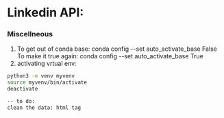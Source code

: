 # Linkedin API:
### Miscellneous
1. To get out of conda base: conda config --set auto_activate_base False
To make it true again: conda config --set auto_activate_base True
2. activating vrtual env:
```bash 
python3 -m venv myvenv
source myvenv/bin/activate
deactivate

-- to do:
clean the data: html tag
```